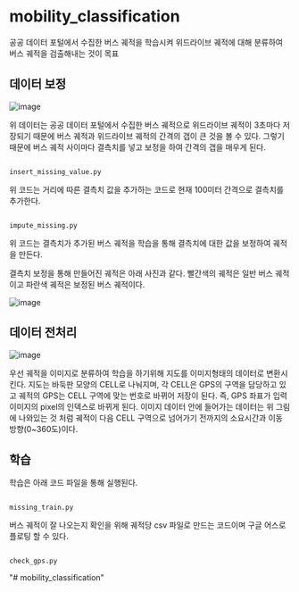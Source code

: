 # mobility_classification


공공 데이터 포털에서 수집한 버스 궤적을 학습시켜 위드라이브 궤적에 대해 분류하여 버스 궤적을 검출해내는 것이 목표

데이터 보정
-----------
![image](https://user-images.githubusercontent.com/65576979/92385862-9f8fd200-f14d-11ea-8a78-79d7121287da.png)

위 데이터는 공공 데이터 포털에서 수집한 버스 궤적으로 위드라이브 궤적이 3초마다 저장되기 때문에 버스 궤적과 위드라이브 궤적의 간격의 갭이 큰 것을 볼 수 있다.
그렇기 때문에 버스 궤적 사이마다 결측치를 넣고 보정을 하여 간격의 갭을 매우게 된다.
<pre><code>
insert_missing_value.py
</code></pre>
위 코드는 거리에 따른 결측치 값을 추가하는 코드로 현재 100미터 간격으로 결측치를 추가한다.

<pre><code>
impute_missing.py
</code></pre>
위 코드는 결측치가 추가된 버스 궤적을 학습을 통해 결측치에 대한 값을 보정하여 궤적을 만든다.

결측치 보정을 통해 만들어진 궤적은 아래 사진과 같다.
빨간색의 궤적은 일반 버스 궤적이고 파란색 궤적은 보정된 버스 궤적이다.

![image](https://user-images.githubusercontent.com/65576979/92386395-af5be600-f14e-11ea-9b92-38daca2548f7.png)

데이터 전처리
------------
![image](https://user-images.githubusercontent.com/65576979/92451309-817eac00-f1f7-11ea-9f18-43921fba30d6.png)

우선 궤적을 이미지로 분류하여 학습을 하기위해 지도를 이미지형태의 데이터로 변환시킨다. 지도는 바둑판 모양의 CELL로 나눠지며, 각 CELL은 GPS의 구역을 담당하고 있고 궤적의 GPS는 CELL 구역에 맞는 번호로 바뀌어 저장이 된다. 즉, GPS 좌표가 입력 이미지의 pixel의 인덱스로 바뀌게 된다.
이미지 데이터 안에 들어가는 데이터는 위 그림에 나와있는 것 처럼 궤적이 다음 CELL 구역으로 넘어가기 전까지의 소요시간과 이동 방향(0~360도)이다.

학습
------------
학습은 아래 코드 파일을 통해 실행된다.
<pre><code>
missing_train.py
</code></pre>

버스 궤적이 잘 나오는지 확인을 위해 궤적당 csv 파일로 만드는 코드이며 구글 어스로 플로팅 할 수 있다.
<pre><code>
check_gps.py
</code></pre>

"# mobility_classification" 
